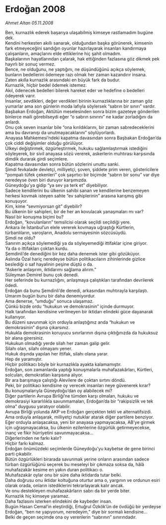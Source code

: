 # Erdoğan 2008

*Ahmet Altan 05.11.2008*

<div class="yazi">Ben, kurnazlık ederek başarıya ulaşabilmiş kimseye rastlamadım bugüne dek. <br/>Kendini herkesten akıllı sanarak, olduğundan başka görünerek, kimsenin fark etmeyeceğini sandığın oyunlar hazırlayarak insanları kandırmaya çalışanların, amaçlarını elde ettiklerine hiç şahit olmadım. <br/>Başkalarının hayatlarından çalarak, hak ettiğinden fazlasına göz dikmek pek hayırlı bir sonuç vermez. <br/>Bence, ne olduğunu, ne yaptığını, ne düşündüğünü açıkça söylemek, bunların bedellerini ödemeye razı olmak her zaman kazandırır insana. <br/>Zaten akılla kurnazlık arasındaki en büyük fark da budur. <br/>Kurnazlık, hiçbir bedel ödemek istemez. <br/>Akıl, ödenecek bedelleri bilerek hareket eder ve hedefine o bedelleri ödeyerek varır. <br/>İnsanlar, sevdikleri, değer verdikleri birinin kurnazlıklarına bir zaman göz yumarlar ama son günlerin moda lafıyla söylersek “sabrın bir sınırı” vardır. <br/>Başbakan Erdoğan, Aktütün meselesinden sonra bizim gazeteye gönderilen binlerce maili görebilseydi eğer “o sabrın sınırını” ne kadar zorladığını da anlardı. <br/>Onu çok seven insanlar bile “ona kırıldıklarını, bir zaman sabredeceklerini ama bu davranışı da unutmayacaklarını” söylüyorlardı. <br/>Anayasa Mahkemesi’ndeki kapatma davasından sonra Başbakan Erdoğan’da çok ciddi değişimler olduğu görülüyor. <br/>Ülkeyi değiştirmek, özgürleştirmek, hukuku sağlamlaştırmak istediğini söyleyerek, bir sivil anayasa sözü vererek, askerlerin muhtırası karşısında dimdik durarak girdi seçimlere. <br/>Kapatma davasından sonra bütün sözlerini unuttu sanki. <br/>Şimdi fevkalade devletçi, milliyetçi, şoven, şiddete prim veren, göstericilere “pompalı tüfek çekenleri” çok şaşırtıcı bir biçimde “sabrın bir sonu” var diye neredeyse öven biri duruyor karşımızda. <br/>Güneydoğu’ya gidip “ya sev ya terk et” diyebiliyor. <br/>Sadece kendilerini bu ülkenin sahibi sanan ve kendilerine benzemeyen herkesi kovmak isteyen sahte “ev sahiplerinin” arasına karışmış gibi konuşuyor. <br/>Kim, kime “sevmiyorsan git” diyebilir? <br/>Bu ülkenin bir sahipleri, bir de her an kovulacak yanaşmaları mı var? <br/>Nasıl bir konuşma biçimi bu? <br/>Erdoğan, “kovulanların” temsilcisi olarak seçildi seçildiği yere. <br/>Ankara ile İstanbul’un elele vererek kovmaya uğraştığı Kürtlerin, türbanlıların, varoşların, Anadolu sermayesinin sözcüsüydü. <br/>Şimdi ne oldu? <br/>Sanırım açıkça söylemediği ya da söyleyemediği ittifaklar içine giriyor. <br/>Ya da o ittifakları çoktan kurdu. <br/>Şemdinli’de denediğini bir kez daha denemek ister gibi gözüküyor. <br/>Aslında Özal hariç neredeyse bütün politikacıların zihinlerinde gizlice beslediği o saf hayalinin peşine düştü o da. <br/>“Askerle anlaşırım, iktidarımı sağlama alırım.” <br/>Süleyman Demirel bunu çok denedi. <br/>Her seferinde bu kurnazlığını, anlaşmaya çalıştıkları tarafından devrilerek ödedi. <br/>Erdoğan da bunu Şemdinli’de denedi, arkasından muhtırayla karşılaştı. <br/>Umarım bugün bunu bir daha denemiyordur. <br/>Ama denerse, “umduğu” sonuca ulaşamaz. <br/>Çünkü bizde ordu “hukukun ve demokrasinin” içinde durmuyor. <br/>Halk tarafından kendisine verilmeyen bir iktidarı elindeki güce dayanarak kullanıyor. <br/>Bu düzeni savunmak için orduyla anlaştığınız anda “hukukun ve demokrasinin” dışına çıkarsınız. <br/>Hukukla demokrasinin koruyucu sınırlarının dışına çıktığınızda da hukuksuz bir alana girersiniz. <br/>Hukukun olmadığı yerde silah her zaman galip gelir. <br/>Silahı olan, silahı olmayanı yener. <br/>Hukuk dışında yapılan her ittifak, silahı olana yarar. <br/>Hep de yaramıştır. <br/>Hiçbir politikacı böyle bir kurnazlıkla ayakta kalamamıştır. <br/>Erdoğan, son zamanlarda yaptığı konuşmalarla muhafazakârları, Kürtleri, solcuları, demokratları karşısına alıyor. <br/>Bir ara barışmaya çalıştığı Alevilere de çoktan sırtını döndü. <br/>Peki, bir politikacı kendisine oy verecek insanları neye güvenerek kırar? <br/>Bu konuşmalarıyla Güneydoğu’dan oy alabilecek mi? <br/>Diğer partilerin Avrupa Birliği’ne tümden karşı olmaları, hukuku ve demokrasiyi kararlılıkla savunmamaları, Erdoğan’da bir “rakipsizlik ve tek olma” duygusu yaratıyor olabilir. <br/>Avrupa Birliği yolunda AKP ve Erdoğan gerçekten tekti ve alternatifsizdi. <br/>Ama orduyla anlaşarak, milliyetçi nutuklar atarak diğer partilere benziyor. <br/>Eğer orduyla anlaşacaksa, yeni bir anayasa yapmayacaksa, AB’ye girmek için uğraşmayacaksa, bu ülkenin ezilenlerine özgürlük getirmeyecekse, inanç ve fikir hürriyetini savunmayacaksa... <br/>Diğerlerinden ne farkı kalır? <br/>Hiçbir farkı kalmaz. <br/>Erdoğan önümüzdeki seçimlerde Güneydoğu’yu kaybetse de gene birinci parti çıkabilir. <br/>Bütün özgürlükleri birarada savunmak yerine onların arasından sadece türban özgürlüğünü seçerek bu meseleyi bir çıkmaza soksa da, hâlâ muhafazakâr kesime en yakın duran politikacı o. <br/>Muhafazakâr oylar onu bir süre daha iktidarda tutar belki. <br/>Daha doğrusu onu iktidar koltuğuna oturtur ama o, yargının ve ordunun esiri olarak orada, onların istediklerini tekrarlayarak kalır ancak. <br/>Ve onu destekleyen muhafazakârların sabrı da bir yerde biter. <br/>Kurnazlık hiç kimseye yaramaz. <br/>Daha fazlasını isterken elindekini de kaybeder insan. <br/>Bugün Hasan Cemal’in eleştirdiği, Ertuğrul Özkök’ün de övdüğü bir yerdeyse Erdoğan, “ben ne yapıyorum, neredeyim,” diye bir sormalı kendisine... <br/>Belki de geçen seçimde ona oy verenlerin “sabrının” sınırındadır.</div>
